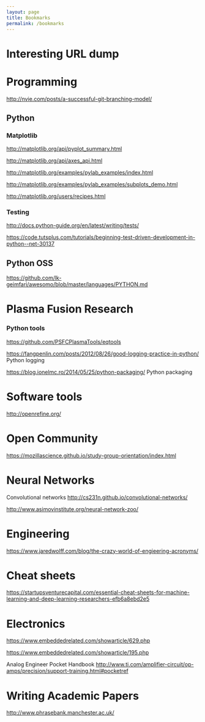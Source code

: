 ```yaml
---
layout: page
title: Bookmarks
permalink: /bookmarks
---
```


# Interesting URL dump

# Programming

<http://nvie.com/posts/a-successful-git-branching-model/>

## Python

### Matplotlib

<http://matplotlib.org/api/pyplot_summary.html>

<http://matplotlib.org/api/axes_api.html>

<http://matplotlib.org/examples/pylab_examples/index.html>

<http://matplotlib.org/examples/pylab_examples/subplots_demo.html>

<http://matplotlib.org/users/recipes.html>

### Testing

<http://docs.python-guide.org/en/latest/writing/tests/>

<https://code.tutsplus.com/tutorials/beginning-test-driven-development-in-python--net-30137>

## Python OSS

<https://github.com/lk-geimfari/awesomo/blob/master/languages/PYTHON.md>

# Plasma Fusion Research


### Python tools

<https://github.com/PSFCPlasmaTools/eqtools>

<https://fangpenlin.com/posts/2012/08/26/good-logging-practice-in-python/> Python logging

<https://blog.ionelmc.ro/2014/05/25/python-packaging/> Python packaging



# Software tools

<http://openrefine.org/>


# Open Community

<https://mozillascience.github.io/study-group-orientation/index.html>


# Neural Networks

Convolutional networks
<http://cs231n.github.io/convolutional-networks/>

<http://www.asimovinstitute.org/neural-network-zoo/>

# Engineering

<https://www.jaredwolff.com/blog/the-crazy-world-of-engieering-acronyms/>

# Cheat sheets

<https://startupsventurecapital.com/essential-cheat-sheets-for-machine-learning-and-deep-learning-researchers-efb6a8ebd2e5>


# Electronics

<https://www.embeddedrelated.com/showarticle/629.php>

<https://www.embeddedrelated.com/showarticle/195.php>


Analog Engineer Pocket Handbook
<http://www.ti.com/amplifier-circuit/op-amps/precision/support-training.html#pocketref>


# Writing Academic Papers

<http://www.phrasebank.manchester.ac.uk/>